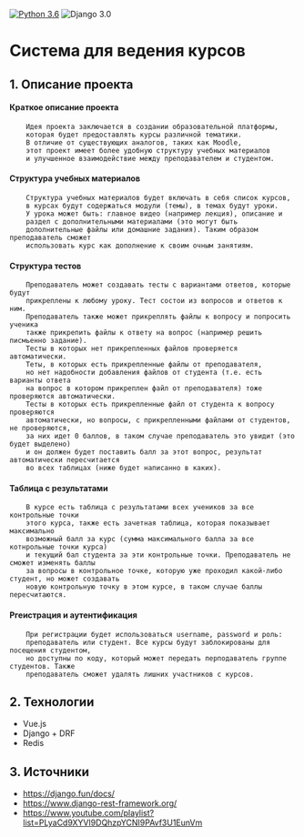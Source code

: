[![Python 3.6](https://img.shields.io/badge/python-3.11-green.svg)](https://www.python.org/downloads/release/python-360/)
![Django 3.0](https://img.shields.io/badge/Django-4.2.7-green.svg)



# Система для ведения курсов
## 1. Описание проекта

#### Краткое описание проекта
        Идея проекта заключается в создании образовательной платформы,
        которая будет предоставлять курсы различной тематики.
        В отличие от существующих аналогов, таких как Moodle,
        этот проект имеет более удобную структуру учебных материалов
        и улучшенное взаимодействие между преподавателем и студентом.

#### Структура учебных материалов
        Структура учебных материалов будет включать в себя список курсов,
        в курсах будут содержаться модули (темы), в темах будут уроки. 
        У урока может быть: главное видео (например лекция), описание и
        раздел с дополнительными материалами (это могут быть
        дополнительные файлы или домашние задания). Таким образом преподаватель сможет
        использовать курс как дополнение к своим очным занятиям.
        
#### Структура тестов
        Преподаватель может создавать тесты с вариантами ответов, которые будут
        прикреплены к любому уроку. Тест состои из вопросов и ответов к ним.
        Преподаватель также может прикреплять файлы к вопросу и попросить ученика
        также прикрепить файлы к ответу на вопрос (например решить писмьенно задание).
        Тесты в которых нет прикрепленных файлов проверяется автоматически. 
        Теты, в которых есть прикрепленные файлы от преподавателя,
        но нет надобности добавления файлов от студента (т.е. есть варианты ответа
        на вопрос в котором прикреплен файл от преподавателя) тоже проверяются автоматически.
        Тесты в которых есть прикрепленные файл от студента к вопросу проверяются
        автоматически, но вопросы, с прикрепленными файлами от студентов, не проверяются,
        за них идет 0 баллов, в таком случае преподаватель это увидит (это будет выделено)
        и он должен будет поставить балл за этот вопрос, результат автоматически пересчитается
        во всех таблицах (ниже будет написанно в каких).
        
#### Таблица с результатами
        В курсе есть таблица с результатами всех учеников за все контрольные точки
        этого курса, также есть зачетная таблица, которая показывает максимально
        возможный балл за курс (сумма максимального балла за все котнрольные точки курса)
        и текущий бал студента за эти контрольные точки. Преподаватель не сможет изменять баллы
        за вопросы в контрольное точке, которую уже проходил какой-либо студент, но может создавать
        новую контрольную точку в этом курсе, в таком случае баллы пересчитаются.
        
#### Ргеистрация и аутентификация
        При регистрации будет использоваться username, password и роль:
        преподаватель или студент. Все курсы будут заблокированы для посещения студентом,
        но доступны по коду, который может передать перподаватель группе студентов. Также
        преподаватель сможет удалять лишних участников с курсов.

## 2. Технологии

  - Vue.js
  - Django + DRF
  - Redis

## 3. Источники
  - https://django.fun/docs/
  - https://www.django-rest-framework.org/
  - https://www.youtube.com/playlist?list=PLyaCd9XYVI9DQhzpYCNI9PAvf3U1EunVm
